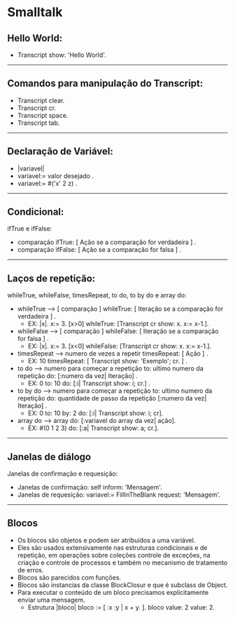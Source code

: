 # Smalltalk

## Hello World:

- Transcript show: 'Hello World'.

---
## Comandos para manipulação do Transcript:

- Transcript clear.
- Transcript cr.
- Transcript space.
- Transcript tab.
---

## Declaração de Variável:

- |variavel|
- variavel:= valor desejado .
- variavel:= #('x' 2 z) .
---

## Condicional:

ifTrue e ifFalse:

- comparação ifTrue: [ Ação se a comparação for verdadeira ] .
- comparação ifFalse: [ Ação se a comparação for falsa ] .

---

## Laços de repetição:

whileTrue, whileFalse, timesRepeat, to do, to by do e array do:

- whileTrue --> [ comparação ] whileTrue: [ Iteração se a comparação for verdadeira ] .
  * EX: |x|. x:= 3. [x>0] whileTrue: [Transcript cr show: x. x:= x-1.].
- whileFalse --> [ comparação ] whileFalse: [ Iteração se a comparação for falsa ] .
  * EX: |x|. x:= 3. [x<0] whileFalse: [Transcript cr show: x. x:= x-1.].
- timesRepeat --> numero de vezes a repetir timesRepeat: [ Ação ] .
  * EX: 10 timesRepeat: [ Transcript show: 'Exemplo'; cr. ] .
- to do --> numero para começar a repetição to: ultimo numero da repetição do: [:numero da vez| Iteração] .
  * EX: 0 to: 10 do: [:i| Transcript show: i; cr.] .
- to by do --> numero para começar a repetição to: ultimo numero da repetição do: quantidade de passo da repetição [:numero da vez| Iteração] .
  * EX: 0 to: 10 by: 2 do: [:i| Transcript show: i; cr].
- array do --> array do: [:variavel do array da vez| ação].
  * EX: #(0 1 2 3) do: [:a| Transcript show: a; cr.].
  
---

 ## Janelas de diálogo
 
 Janelas de confirmação e requesição:
 
 - Janelas de confirmação: self inform: 'Mensagem'.
 - Janelas de requesição: variavel:= FillInTheBlank request: 'Mensagem'.
 
 ---
 ## Blocos
 - Os blocos são objetos e podem ser atribuídos a uma variável.
 - Eles são usados extensivamente nas estruturas condicionais e de repetição, em operações sobre coleções controle de exceções, na      criação e controle de processos e também no mecanismo de tratamento de erros.
 - Blocos são parecidos com funções.
 - Blocos são instancias da classe BlockClosur e que é subclass de Object.
 - Para executar o conteúdo de um bloco precisamos explicitamente
enviar uma mensagem.
    * Estrutura
      |bloco|
       bloco := [ :x :y |
           x + y.
           ].
       bloco value: 2 value: 2.
